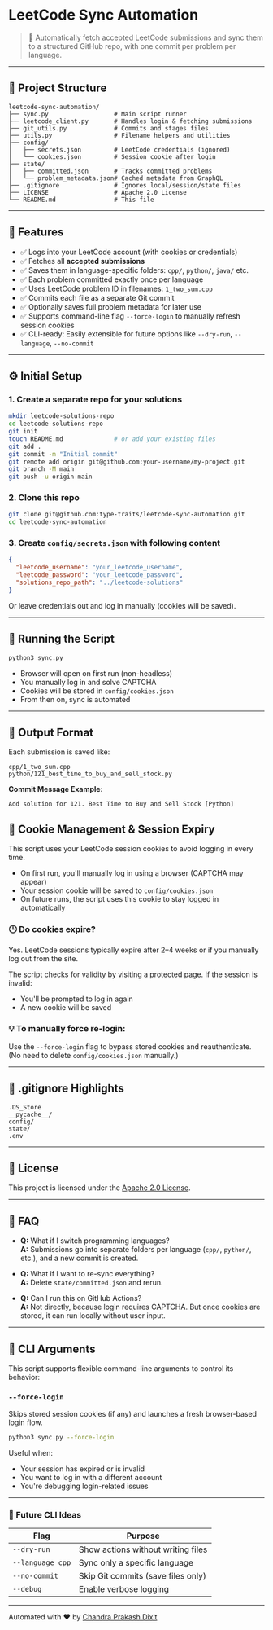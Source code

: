# LeetCode Sync Automation

> 🧠 Automatically fetch accepted LeetCode submissions and sync them to a structured GitHub repo, with one commit per problem per language.

---

## 📁 Project Structure

```
leetcode-sync-automation/
├── sync.py                  # Main script runner
├── leetcode_client.py       # Handles login & fetching submissions
├── git_utils.py             # Commits and stages files
├── utils.py                 # Filename helpers and utilities
├── config/
│   ├── secrets.json         # LeetCode credentials (ignored)
│   └── cookies.json         # Session cookie after login
├── state/
│   ├── committed.json       # Tracks committed problems
│   └── problem_metadata.json# Cached metadata from GraphQL
├── .gitignore               # Ignores local/session/state files
├── LICENSE                  # Apache 2.0 License
└── README.md                # This file
```

---

## 🚀 Features

- ✅ Logs into your LeetCode account (with cookies or credentials)
- ✅ Fetches all **accepted submissions**
- ✅ Saves them in language-specific folders: `cpp/`, `python/`, `java/` etc.
- ✅ Each problem committed exactly once per language
- ✅ Uses LeetCode problem ID in filenames: `1_two_sum.cpp`
- ✅ Commits each file as a separate Git commit
- ✅ Optionally saves full problem metadata for later use
- ✅ Supports command-line flag `--force-login` to manually refresh session cookies
- ✅ CLI-ready: Easily extensible for future options like `--dry-run`, `--language`, `--no-commit`

---

## ⚙️ Initial Setup


### 1. Create a separate repo for your solutions

```bash
mkdir leetcode-solutions-repo
cd leetcode-solutions-repo
git init
touch README.md              # or add your existing files
git add .
git commit -m "Initial commit"
git remote add origin git@github.com:your-username/my-project.git
git branch -M main
git push -u origin main
```

### 2. Clone this repo

```bash
git clone git@github.com:type-traits/leetcode-sync-automation.git
cd leetcode-sync-automation
```

### 3. Create `config/secrets.json` with following content

```json
{
  "leetcode_username": "your_leetcode_username",
  "leetcode_password": "your_leetcode_password",
  "solutions_repo_path": "../leetcode-solutions"
}
```

Or leave credentials out and log in manually (cookies will be saved).

---

## 🧠 Running the Script

```bash
python3 sync.py
```

- Browser will open on first run (non-headless)
- You manually log in and solve CAPTCHA
- Cookies will be stored in `config/cookies.json`
- From then on, sync is automated

---

## 💾 Output Format

Each submission is saved like:

```
cpp/1_two_sum.cpp
python/121_best_time_to_buy_and_sell_stock.py
```

**Commit Message Example:**
```
Add solution for 121. Best Time to Buy and Sell Stock [Python]
```

## 🔐 Cookie Management & Session Expiry

This script uses your LeetCode session cookies to avoid logging in every time.

- On first run, you'll manually log in using a browser (CAPTCHA may appear)
- Your session cookie will be saved to `config/cookies.json`
- On future runs, the script uses this cookie to stay logged in automatically

### 🕒 Do cookies expire?

Yes. LeetCode sessions typically expire after 2–4 weeks or if you manually log out from the site.

The script checks for validity by visiting a protected page. If the session is invalid:

- You'll be prompted to log in again
- A new cookie will be saved

### 💡 To manually force re-login:

Use the `--force-login` flag to bypass stored cookies and reauthenticate.  
(No need to delete `config/cookies.json` manually.)

---

## 🔐 .gitignore Highlights

```
.DS_Store
__pycache__/
config/
state/
.env
```

---

## 📜 License

This project is licensed under the [Apache 2.0 License](./LICENSE).

---

## 🙋 FAQ

- **Q:** What if I switch programming languages?  
  **A:** Submissions go into separate folders per language (`cpp/`, `python/`, etc.), and a new commit is created.

- **Q:** What if I want to re-sync everything?  
  **A:** Delete `state/committed.json` and rerun.

- **Q:** Can I run this on GitHub Actions?  
  **A:** Not directly, because login requires CAPTCHA. But once cookies are stored, it can run locally without user input.

---


## 🧩 CLI Arguments

This script supports flexible command-line arguments to control its behavior:

### `--force-login`

Skips stored session cookies (if any) and launches a fresh browser-based login flow.

```bash
python3 sync.py --force-login
```

Useful when:
- Your session has expired or is invalid
- You want to log in with a different account
- You're debugging login-related issues

---

### 🧪 Future CLI Ideas

| Flag             | Purpose                             |
|------------------|-------------------------------------|
| `--dry-run`      | Show actions without writing files  |
| `--language cpp` | Sync only a specific language       |
| `--no-commit`    | Skip Git commits (save files only)  |
| `--debug`        | Enable verbose logging              |


---

Automated with ❤️ by [Chandra Prakash Dixit](https://in.linkedin.com/in/dixit-chandra)
